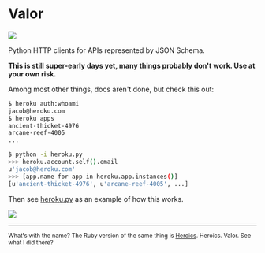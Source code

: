 # Valor

![](https://travis-ci.org/jacobian/valor.svg?branch=master)

Python HTTP clients for APIs represented by JSON Schema.

**This is still super-early days yet, many things probably don't work. Use at your own risk.**

Among most other things, docs aren't done, but check this out:

```bash
$ heroku auth:whoami
jacob@heroku.com
$ heroku apps
ancient-thicket-4976
arcane-reef-4005
...

$ python -i heroku.py
>>> heroku.account.self().email
u'jacob@heroku.com'
>>> [app.name for app in heroku.app.instances()]
[u'ancient-thicket-4976', u'arcane-reef-4005', ...]
```

Then see [heroku.py](https://github.com/jacobian/valor/blob/master/heroku.py) as an example of how this works.

![](http://img4.wikia.nocookie.net/__cb20130412040940/cso/images/1/19/Notbad.jpg)

----

<small>What's with the name? The Ruby version of the same thing is [Heroics](https://github.com/interagent/heroics). Heroics. Valor. See what I did there?</small>
